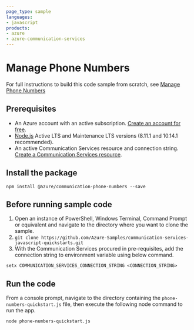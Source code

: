 ```yaml
---
page_type: sample
languages:
- javascript
products:
- azure
- azure-communication-services
---
```


# Manage Phone Numbers

For full instructions to build this code sample from scratch, see [Manage Phone Numbers](https://docs.microsoft.com/azure/communication-services/quickstarts/telephony/get-phone-number?pivots=programming-language-javascript)

## Prerequisites

- An Azure account with an active subscription. [Create an account for free](https://azure.microsoft.com/free/?WT.mc_id=A261C142F).
- [Node.js](https://nodejs.org/en/) Active LTS and Maintenance LTS versions (8.11.1 and 10.14.1 recommended).
- An active Communication Services resource and connection string. [Create a Communication Services resource](https://docs.microsoft.com/azure/communication-services/quickstarts/create-communication-resource).

## Install the package

`npm install @azure/communication-phone-numbers --save`

## Before running sample code

1. Open an instance of PowerShell, Windows Terminal, Command Prompt or equivalent and navigate to the directory where you want to clone the sample.
2. `git clone https://github.com/Azure-Samples/communication-services-javascript-quickstarts.git`
3. With the Communication Services procured in pre-requisites, add the connection string to environment variable using below command.

`setx COMMUNICATION_SERVICES_CONNECTION_STRING <CONNECTION_STRING>`

## Run the code

From a console prompt, navigate to the directory containing the `phone-numbers-quickstart.js` file, then execute the following node command to run the app.

`node phone-numbers-quickstart.js`